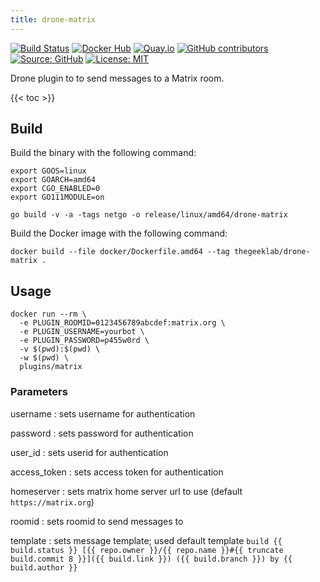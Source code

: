 ```yaml
---
title: drone-matrix
---
```


[![Build Status](https://img.shields.io/drone/build/thegeeklab/drone-matrix?logo=drone&server=https%3A%2F%2Fdrone.thegeeklab.de)](https://drone.thegeeklab.de/thegeeklab/drone-matrix)
[![Docker Hub](https://img.shields.io/badge/dockerhub-latest-blue.svg?logo=docker&logoColor=white)](https://hub.docker.com/r/thegeeklab/drone-matrix)
[![Quay.io](https://img.shields.io/badge/quay-latest-blue.svg?logo=docker&logoColor=white)](https://quay.io/repository/thegeeklab/drone-matrix)
[![GitHub contributors](https://img.shields.io/github/contributors/thegeeklab/drone-matrix)](https://github.com/thegeeklab/drone-matrix/graphs/contributors)
[![Source: GitHub](https://img.shields.io/badge/source-github-blue.svg?logo=github&logoColor=white)](https://github.com/thegeeklab/drone-matrix)
[![License: MIT](https://img.shields.io/github/license/thegeeklab/drone-matrix)](https://github.com/thegeeklab/drone-matrix/blob/main/LICENSE)

Drone plugin to to send messages to a Matrix room.

<!-- prettier-ignore-start -->
<!-- spellchecker-disable -->
{{< toc >}}
<!-- spellchecker-enable -->
<!-- prettier-ignore-end -->

## Build

Build the binary with the following command:

```Shell
export GOOS=linux
export GOARCH=amd64
export CGO_ENABLED=0
export GO111MODULE=on

go build -v -a -tags netgo -o release/linux/amd64/drone-matrix
```

Build the Docker image with the following command:

```Shell
docker build --file docker/Dockerfile.amd64 --tag thegeeklab/drone-matrix .
```

## Usage

```Shell
docker run --rm \
  -e PLUGIN_ROOMID=0123456789abcdef:matrix.org \
  -e PLUGIN_USERNAME=yourbot \
  -e PLUGIN_PASSWORD=p455w0rd \
  -v $(pwd):$(pwd) \
  -w $(pwd) \
  plugins/matrix
```

### Parameters

username
: sets username for authentication

password
: sets password for authentication

user_id
: sets userid for authentication

access_token
: sets access token for authentication

homeserver
: sets matrix home server url to use (default `https://matrix.org`)

roomid
: sets roomid to send messages to

template
: sets message template; used default template `build {{ build.status }} [{{ repo.owner }}/{{ repo.name }}#{{ truncate build.commit 8 }}]({{ build.link }}) ({{ build.branch }}) by {{ build.author }}`
